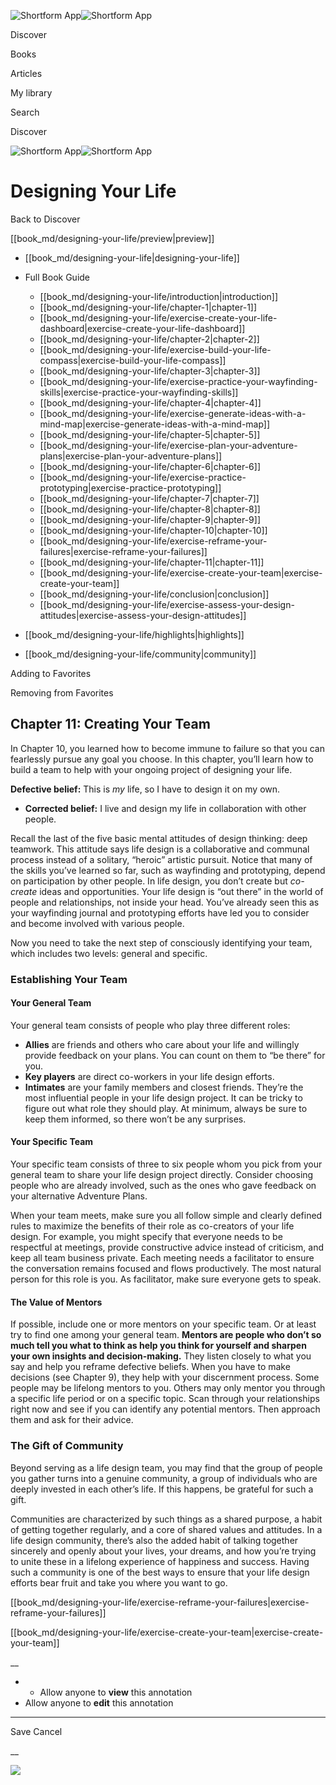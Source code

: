 ![Shortform App](/img/logo.36a2399e.svg)![Shortform App](/img/logo-dark.70c1b072.svg)

Discover

Books

Articles

My library

Search

Discover

![Shortform App](/img/logo.36a2399e.svg)![Shortform App](/img/logo-dark.70c1b072.svg)

# Designing Your Life

Back to Discover

[[book_md/designing-your-life/preview|preview]]

  * [[book_md/designing-your-life|designing-your-life]]
  * Full Book Guide

    * [[book_md/designing-your-life/introduction|introduction]]
    * [[book_md/designing-your-life/chapter-1|chapter-1]]
    * [[book_md/designing-your-life/exercise-create-your-life-dashboard|exercise-create-your-life-dashboard]]
    * [[book_md/designing-your-life/chapter-2|chapter-2]]
    * [[book_md/designing-your-life/exercise-build-your-life-compass|exercise-build-your-life-compass]]
    * [[book_md/designing-your-life/chapter-3|chapter-3]]
    * [[book_md/designing-your-life/exercise-practice-your-wayfinding-skills|exercise-practice-your-wayfinding-skills]]
    * [[book_md/designing-your-life/chapter-4|chapter-4]]
    * [[book_md/designing-your-life/exercise-generate-ideas-with-a-mind-map|exercise-generate-ideas-with-a-mind-map]]
    * [[book_md/designing-your-life/chapter-5|chapter-5]]
    * [[book_md/designing-your-life/exercise-plan-your-adventure-plans|exercise-plan-your-adventure-plans]]
    * [[book_md/designing-your-life/chapter-6|chapter-6]]
    * [[book_md/designing-your-life/exercise-practice-prototyping|exercise-practice-prototyping]]
    * [[book_md/designing-your-life/chapter-7|chapter-7]]
    * [[book_md/designing-your-life/chapter-8|chapter-8]]
    * [[book_md/designing-your-life/chapter-9|chapter-9]]
    * [[book_md/designing-your-life/chapter-10|chapter-10]]
    * [[book_md/designing-your-life/exercise-reframe-your-failures|exercise-reframe-your-failures]]
    * [[book_md/designing-your-life/chapter-11|chapter-11]]
    * [[book_md/designing-your-life/exercise-create-your-team|exercise-create-your-team]]
    * [[book_md/designing-your-life/conclusion|conclusion]]
    * [[book_md/designing-your-life/exercise-assess-your-design-attitudes|exercise-assess-your-design-attitudes]]
  * [[book_md/designing-your-life/highlights|highlights]]
  * [[book_md/designing-your-life/community|community]]



Adding to Favorites 

Removing from Favorites 

## Chapter 11: Creating Your Team

In Chapter 10, you learned how to become immune to failure so that you can fearlessly pursue any goal you choose. In this chapter, you’ll learn how to build a team to help with your ongoing project of designing your life.

**Defective belief:** This is _my_ life, so I have to design it on my own.

  * **Corrected belief:** I live and design my life in collaboration with other people.



Recall the last of the five basic mental attitudes of design thinking: deep teamwork. This attitude says life design is a collaborative and communal process instead of a solitary, “heroic” artistic pursuit. Notice that many of the skills you’ve learned so far, such as wayfinding and prototyping, depend on participation by other people. In life design, you don’t create but _co-create_ ideas and opportunities. Your life design is “out there” in the world of people and relationships, not inside your head. You’ve already seen this as your wayfinding journal and prototyping efforts have led you to consider and become involved with various people.

Now you need to take the next step of consciously identifying your team, which includes two levels: general and specific.

### Establishing Your Team

#### Your General Team

Your general team consists of people who play three different roles:

  * **Allies** are friends and others who care about your life and willingly provide feedback on your plans. You can count on them to “be there” for you.
  * **Key players** are direct co-workers in your life design efforts.
  * **Intimates** are your family members and closest friends. They’re the most influential people in your life design project. It can be tricky to figure out what role they should play. At minimum, always be sure to keep them informed, so there won’t be any surprises.



#### Your Specific Team

Your specific team consists of three to six people whom you pick from your general team to share your life design project directly. Consider choosing people who are already involved, such as the ones who gave feedback on your alternative Adventure Plans.

When your team meets, make sure you all follow simple and clearly defined rules to maximize the benefits of their role as co-creators of your life design. For example, you might specify that everyone needs to be respectful at meetings, provide constructive advice instead of criticism, and keep all team business private. Each meeting needs a facilitator to ensure the conversation remains focused and flows productively. The most natural person for this role is you. As facilitator, make sure everyone gets to speak.

#### The Value of Mentors

If possible, include one or more mentors on your specific team. Or at least try to find one among your general team. **Mentors are people who don’t so much tell you what to think as help you think for yourself and sharpen your own insights and decision-making.** They listen closely to what you say and help you reframe defective beliefs. When you have to make decisions (see Chapter 9), they help with your discernment process. Some people may be lifelong mentors to you. Others may only mentor you through a specific life period or on a specific topic. Scan through your relationships right now and see if you can identify any potential mentors. Then approach them and ask for their advice.

### The Gift of Community

Beyond serving as a life design team, you may find that the group of people you gather turns into a genuine community, a group of individuals who are deeply invested in each other’s life. If this happens, be grateful for such a gift.

Communities are characterized by such things as a shared purpose, a habit of getting together regularly, and a core of shared values and attitudes. In a life design community, there’s also the added habit of talking together sincerely and openly about your lives, your dreams, and how you’re trying to unite these in a lifelong experience of happiness and success. Having such a community is one of the best ways to ensure that your life design efforts bear fruit and take you where you want to go.

[[book_md/designing-your-life/exercise-reframe-your-failures|exercise-reframe-your-failures]]

[[book_md/designing-your-life/exercise-create-your-team|exercise-create-your-team]]

__

  *   * Allow anyone to **view** this annotation
  * Allow anyone to **edit** this annotation



* * *

Save Cancel

__




![](https://bat.bing.com/action/0?ti=56018282&Ver=2&mid=c4684d49-23ca-4823-9abb-5826c18540ee&sid=49fff5b0636c11eeb9c611038afc8668&vid=4a005010636c11ee80c703d4c4a7acd5&vids=0&msclkid=N&pi=0&lg=en-US&sw=800&sh=600&sc=24&nwd=1&tl=Shortform%20%7C%20Designing%20Your%20Life&p=https%3A%2F%2Fwww.shortform.com%2Fapp%2Fbook%2Fdesigning-your-life%2Fchapter-11&r=&lt=404&evt=pageLoad&sv=1&rn=890693)
